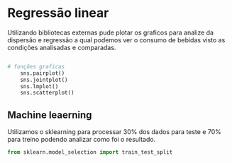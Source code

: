 # Regressão linear


Utilizando bibliotecas externas pude plotar os graficos para analize da dispersão e regressão a qual podemos ver o consumo de bebidas visto as condições analisadas e comparadas.

```python

# funções graficas
    sns.pairplot()
    sns.jointplot()
    sns.lmplot()
    sns.scatterplot()
```

## Machine leaerning

Utilizamos o sklearning para processar 30% dos dados para teste e 70% para treino podendo analizar como foi o resultado.
```python
from sklearn.model_selection import train_test_split
```
